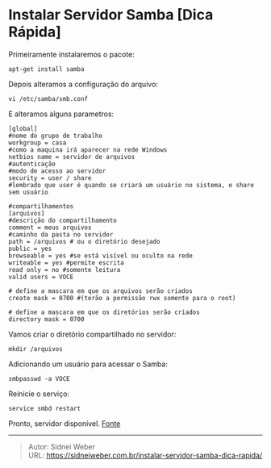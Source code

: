 # Instalar Servidor Samba [Dica Rápida]

Primeiramente instalaremos o pacote:

```shell
apt-get install samba
```

Depois alteramos a configuração do arquivo:

```shell
vi /etc/samba/smb.conf
```

E alteramos alguns parametros:

```
[global]
#nome do grupo de trabalho
workgroup = casa
#como a maquina irá aparecer na rede Windows
netbios name = servidor de arquivos
#autenticação
#modo de acesso ao servidor
security = user / share
#lembrado que user é quando se criará um usuário no sistema, e share sem usuário

#compartilhamentos
[arquivos]
#descrição do compartilhamento
comment = meus arquivos
#caminho da pasta no servidor
path = /arquivos # ou o diretório desejado
public = yes
browseable = yes #se está visível ou oculto na rede
writeable = yes #permite escrita
read only = no #somente leitura
valid users = VOCE

# define a mascara em que os arquivos serão criados
create mask = 0700 #(terão a permissão rwx somente para o root)

# define a mascara em que os diretórios serão criados
directory mask = 0700
```

Vamos criar o diretório compartilhado no servidor:

```shell
mkdir /arquivos
```

Adicionando um usuário para acessar o Samba:

```shell
smbpasswd -a VOCE
```

Reinicie o serviço:

```shell
service smbd restart
```

Pronto, servidor disponível. [Fonte](http://cristianojosef.blogspot.com.br/2013/02/configurando-um-servidor-samba-no.html)

---

> Autor: Sidnei Weber  
> URL: https://sidneiweber.com.br/instalar-servidor-samba-dica-rapida/  

